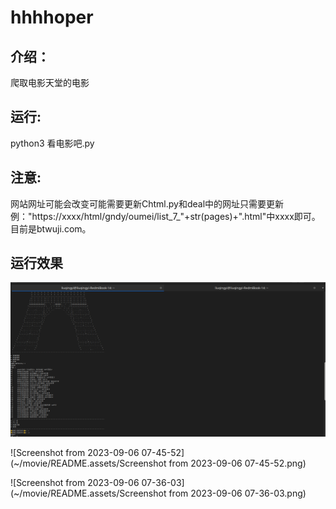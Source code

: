 # hhhhoper

## 介绍：

爬取电影天堂的电影

## 运行:

python3 看电影吧.py

## 注意:

网站网址可能会改变可能需要更新Chtml.py和deal中的网址只需要更新例："https://xxxx/html/gndy/oumei/list_7_"+str(pages)+".html"中xxxx即可。目前是btwuji.com。

## 运行效果

![Screenshot from 2023-09-06 07-47-54](https://github.com/hhhhoper/movie/blob/main/README.assets/Screenshot%20from%202023-09-06%2007-47-54.png)

![Screenshot from 2023-09-06 07-45-52](~/movie/README.assets/Screenshot from 2023-09-06 07-45-52.png)

![Screenshot from 2023-09-06 07-36-03](~/movie/README.assets/Screenshot from 2023-09-06 07-36-03.png)
